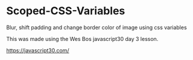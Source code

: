 # Scoped-CSS-Variables
Blur, shift padding and change border color of image using css variables

This was made using the Wes Bos javascript30 day 3 lesson.

https://javascript30.com/
